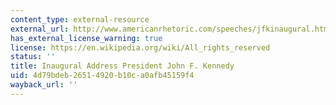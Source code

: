 ```yaml
---
content_type: external-resource
external_url: http://www.americanrhetoric.com/speeches/jfkinaugural.htm
has_external_license_warning: true
license: https://en.wikipedia.org/wiki/All_rights_reserved
status: ''
title: Inaugural Address President John F. Kennedy
uid: 4d79bdeb-2651-4920-b10c-a0afb45159f4
wayback_url: ''
---
```

